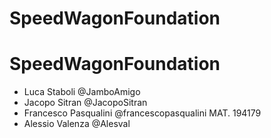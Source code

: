 # SpeedWagonFoundation
# SpeedWagonFoundation
* Luca Staboli      @JamboAmigo
* Jacopo Sitran    @JacopoSitran
* Francesco Pasqualini @francescopasqualini  MAT. 194179
* Alessio Valenza @Alesval 
